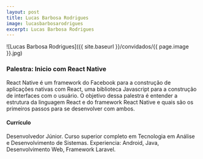 ```yaml
---
layout: post
title: Lucas Barbosa Rodrigues
image: lucasbarbosarodrigues
excerpt: Lucas Barbosa Rodrigues
---
```

![Lucas Barbosa Rodrigues]({{ site.baseurl }}/convidados/{{ page.image }}.jpg)

### Palestra: Inicio com React Native

React Native é um framework do Facebook para a construção de aplicações nativas com React, uma biblioteca Javascript para a construção de interfaces com o usuário. O objetivo dessa palestra é entender a estrutura da linguagem React e do framework React Native e quais são os primeiros passos para se desenvolver com ambos.

#### Currículo

Desenvolvedor Júnior. Curso superior completo em Tecnologia em Análise e Desenvolvimento de Sistemas. Experiencia: Android, Java, Desenvolvimento Web, Framework Laravel.

